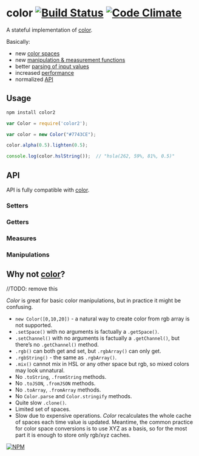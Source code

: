 # color [![Build Status](https://travis-ci.org/dfcreative/color.svg?branch=master)](https://travis-ci.org/dfcreative/color) [![Code Climate](https://codeclimate.com/github/dfcreative/color/badges/gpa.svg)](https://codeclimate.com/github/dfcreative/color)

A stateful implementation of [color](http://npmjs.org/package/color).

Basically:

* new [color spaces](http://github.com/dfcreative/color-space)
* new [manipulation & measurement functions](http://github.com/dfcreative/color-manipulate)
* better [parsing of input values](http://github.com/dfcreative/color-parse)
* increased [performance](http://TODOtests)
* normalized [API](#API)


## Usage

```bash
npm install color2
```

```javascript
var Color = require('color2');

var color = new Color("#7743CE");

color.alpha(0.5).lighten(0.5);

console.log(color.hslString());  // "hsla(262, 59%, 81%, 0.5)"
```

## API

API is fully compatible with [color](http://github.com/harthur/color#API).

### Setters

### Getters

### Measures

### Manipulations




## Why not [color](https://github.com/harthur/color)?
//TODO: remove this

_Color_ is great for basic color manipulations, but in practice it might be confusing.

* `new Color([0,10,20])` - a natural way to create color from rgb array is not supported.
* `.setSpace()` with no arguments is factually a `.getSpace()`.
* `.setChannel()` with no arguments is factually a `.getChannel()`, but there’s no `.getChannel()` method.
* `.rgb()` can both get and set, but `.rgbArray()` can only get.
* `.rgbString()` - the same as `.rgbArray()`.
* `.mix()` cannot mix in HSL or any other space but rgb, so mixed colors may look unnatural.
* No `.toString`, `.fromString` methods.
* No `.toJSON`, `.fromJSON` methods.
* No `.toArray`, `.fromArray` methods.
* No `Color.parse` and `Color.stringify` methods.
* Quite slow `.clone()`.
* Limited set of spaces.
* Slow due to expensive operations. _Color_ recalculates the whole cache of spaces each time value is updated. Meantime, the common practice for color space conversions is to use XYZ as a basis, so for the most part it is enough to store only rgb/xyz caches.


[![NPM](https://nodei.co/npm/color2.png?downloads=true&downloadRank=true&stars=true)](https://nodei.co/npm/color2/)